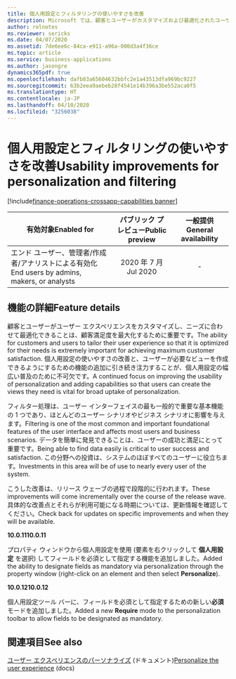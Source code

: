 ```yaml
---
title: 個人用設定とフィルタリングの使いやすさを改善
description: Microsoft では、顧客とユーザーがカスタマイズおよび最適化されたユーザー エクスペリエンスを作成できるように、個人用設定の強化への投資を続けています。 また、ユーザーが必要なデータを簡単に見つけられるようにフィルタリング機能も改善しています。
author: relnotes
ms.reviewer: sericks
ms.date: 04/07/2020
ms.assetid: 7de6ee6c-84ca-e911-a96a-000d3a4f36ce
ms.topic: article
ms.service: business-applications
ms.author: jasongre
dynamics365pdf: true
ms.openlocfilehash: dafb83a65604632bbfc2e1a43513dfa969bc9227
ms.sourcegitcommit: 63b2eea9aebeb28f4541e14b396a3be552aca0f5
ms.translationtype: HT
ms.contentlocale: ja-JP
ms.lasthandoff: 04/10/2020
ms.locfileid: "3256038"
---
```

# <a name="usability-improvements-for-personalization-and-filtering"></a><span data-ttu-id="0e5de-104">個人用設定とフィルタリングの使いやすさを改善</span><span class="sxs-lookup"><span data-stu-id="0e5de-104">Usability improvements for personalization and filtering</span></span>
[!include[finance-operations-crossapp-capabilities banner](../includes/finance-operations-crossapp-capabilities.md)]

| <span data-ttu-id="0e5de-105">有効対象</span><span class="sxs-lookup"><span data-stu-id="0e5de-105">Enabled for</span></span>    |  <span data-ttu-id="0e5de-106">パブリック プレビュー</span><span class="sxs-lookup"><span data-stu-id="0e5de-106">Public preview</span></span> | <span data-ttu-id="0e5de-107">一般提供</span><span class="sxs-lookup"><span data-stu-id="0e5de-107">General availability</span></span> | 
| ---------- | :----------: |:----------: |
|<span data-ttu-id="0e5de-108">エンド ユーザー、管理者/作成者/アナリストによる有効化</span><span class="sxs-lookup"><span data-stu-id="0e5de-108">End users by admins, makers, or analysts</span></span>|<span data-ttu-id="0e5de-109">2020 年 7 月</span><span class="sxs-lookup"><span data-stu-id="0e5de-109">Jul 2020</span></span>| -|






## <a name="feature-details"></a><span data-ttu-id="0e5de-110">機能の詳細</span><span class="sxs-lookup"><span data-stu-id="0e5de-110">Feature details</span></span>
<!--feature detail start -->
<span data-ttu-id="0e5de-111">顧客とユーザーがユーザー エクスペリエンスをカスタマイズし、ニーズに合わせて最適化できることは、顧客満足度を最大化するために重要です。</span><span class="sxs-lookup"><span data-stu-id="0e5de-111">The ability for customers and users to tailor their user experience so that it is optimized for their needs is extremely important for achieving maximum customer satisfaction.</span></span> <span data-ttu-id="0e5de-112">個人用設定の使いやすさの改善と、ユーザーが必要なビューを作成できるようにするための機能の追加に引き続き注力することが、個人用設定の幅広い普及のために不可欠です。</span><span class="sxs-lookup"><span data-stu-id="0e5de-112">A continued focus on improving the usability of personalization and adding capabilities so that users can create the views they need is vital for broad uptake of personalization.</span></span> 

<span data-ttu-id="0e5de-113">フィルター処理は、ユーザー インターフェイスの最も一般的で重要な基本機能の 1 つであり、ほとんどのユーザー シナリオやビジネス シナリオに影響を与えます。</span><span class="sxs-lookup"><span data-stu-id="0e5de-113">Filtering is one of the most common and important foundational features of the user interface and affects most users and business scenarios.</span></span> <span data-ttu-id="0e5de-114">データを簡単に発見できることは、ユーザーの成功と満足にとって重要です。</span><span class="sxs-lookup"><span data-stu-id="0e5de-114">Being able to find data easily is critical to user success and satisfaction.</span></span> <span data-ttu-id="0e5de-115">この分野への投資は、システムのほぼすべてのユーザーに役立ちます。</span><span class="sxs-lookup"><span data-stu-id="0e5de-115">Investments in this area will be of use to nearly every user of the system.</span></span> 

<span data-ttu-id="0e5de-116">こうした改善は、リリース ウェーブの過程で段階的に行われます。</span><span class="sxs-lookup"><span data-stu-id="0e5de-116">These improvements will come incrementally over the course of the release wave.</span></span> <span data-ttu-id="0e5de-117">具体的な改善点とそれらが利用可能になる時期については、更新情報を確認してください。</span><span class="sxs-lookup"><span data-stu-id="0e5de-117">Check back for updates on specific improvements and when they will be available.</span></span>

<span data-ttu-id="0e5de-118">**10.0.11**</span><span class="sxs-lookup"><span data-stu-id="0e5de-118">**10.0.11**</span></span>

<span data-ttu-id="0e5de-119">プロパティ ウィンドウから個人用設定を使用 (要素を右クリックして **個人用設定** を選択) してフィールドを必須として指定する機能を追加しました。</span><span class="sxs-lookup"><span data-stu-id="0e5de-119">Added the ability to designate fields as mandatory via personalization through the property window (right-click on an element and then select **Personalize**).</span></span>

<span data-ttu-id="0e5de-120">**10.0.12**</span><span class="sxs-lookup"><span data-stu-id="0e5de-120">**10.0.12**</span></span>

<span data-ttu-id="0e5de-121">個人用設定ツール バーに、フィールドを必須として指定するための新しい**必須**モードを追加しました。</span><span class="sxs-lookup"><span data-stu-id="0e5de-121">Added a new **Require** mode to the personalization toolbar to allow fields to be designated as mandatory.</span></span>
<!--feature detail end -->










## <a name="see-also"></a><span data-ttu-id="0e5de-122">関連項目</span><span class="sxs-lookup"><span data-stu-id="0e5de-122">See also</span></span>

<!--docs start-->
<span data-ttu-id="0e5de-123">[ユーザー エクスペリエンスのパーソナライズ](https://docs.microsoft.com/dynamics365/fin-ops-core/fin-ops/get-started/personalize-user-experience) (ドキュメント)</span><span class="sxs-lookup"><span data-stu-id="0e5de-123">[Personalize the user experience](https://docs.microsoft.com/dynamics365/fin-ops-core/fin-ops/get-started/personalize-user-experience) (docs)</span></span>
<!--docs end-->
